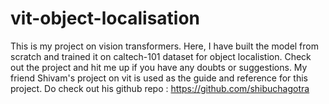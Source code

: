 # vit-object-localisation
This is my project on vision transformers. Here, I have built the model from scratch and trained it on caltech-101 dataset for object localistion. Check out the project and hit me up if you have any doubts or suggestions. My friend Shivam's project on vit is used as the guide and reference for this project. Do check out his github repo : https://github.com/shibuchagotra
